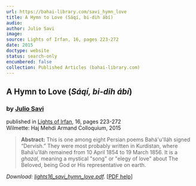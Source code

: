 ```yaml
---
url: https://bahai-library.com/savi_hymn_love
title: A Hymn to Love (Sáqí, bi-dih ábí)
audio: 
author: Julio Savi
image: 
source: Lights of Irfan, 16, pages 223-272
date: 2015
doctype: website
status: search-only
encumbered: false
collection: Published Articles (bahai-library.com)
---
```



## A Hymn to Love (_Sáqí, bi-dih ábí_)

### by [Julio Savi](https://bahai-library.com/author/Julio+Savi)

published in [Lights of Irfan](http://bahai-library.com/lights_irfan_16), 16, pages 223-272  
Wilmette: Haj Mehdi Armand Colloquium, 2015


> **Abstract:** This is one among eight Persian poems Bahá'u'lláh signed “Dervish.” They were most probably written in Kurdistan, where Bahá’u’lláh remained from 10 April 1854 to 19 March 1856. It is a _ghazal,_ meaning a mystical "song" or "elegy of love" about The Beloved, being God or His representative on earth.

_Download: [lights16\_savi\_hymn_love.pdf](http://irfancolloquia.org/pdf/lights16_savi_hymn_love.pdf)._ \[[PDF help](https://bahai-library.com/pdf/)\]